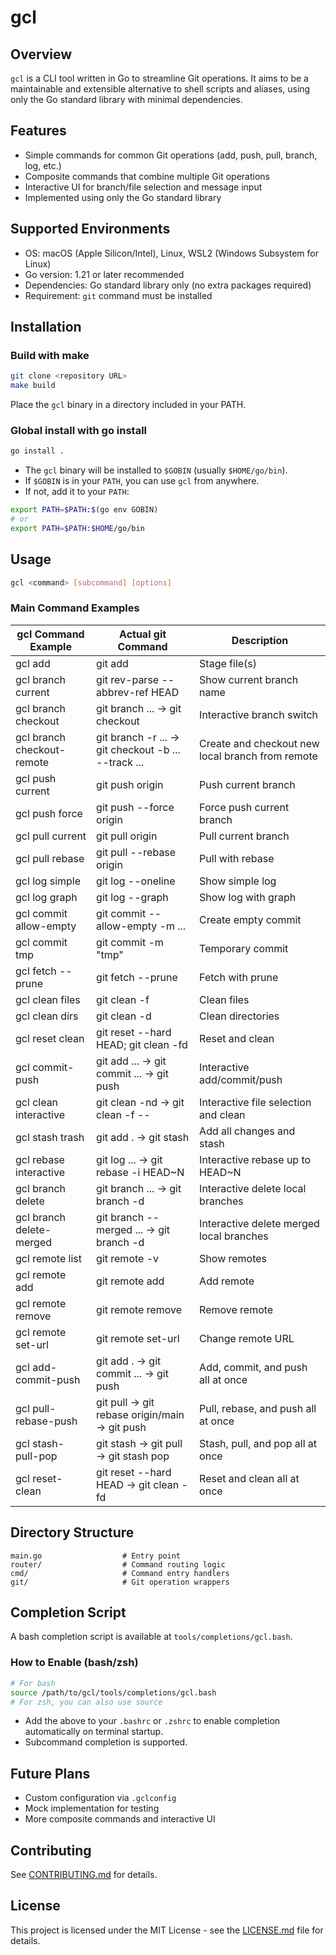 # gcl

## Overview

`gcl` is a CLI tool written in Go to streamline Git operations. It aims to be a maintainable and extensible alternative to shell scripts and aliases, using only the Go standard library with minimal dependencies.

## Features
- Simple commands for common Git operations (add, push, pull, branch, log, etc.)
- Composite commands that combine multiple Git operations
- Interactive UI for branch/file selection and message input
- Implemented using only the Go standard library

## Supported Environments
- OS: macOS (Apple Silicon/Intel), Linux, WSL2 (Windows Subsystem for Linux)
- Go version: 1.21 or later recommended
- Dependencies: Go standard library only (no extra packages required)
- Requirement: `git` command must be installed

## Installation

### Build with make

```sh
git clone <repository URL>
make build
```

Place the `gcl` binary in a directory included in your PATH.

### Global install with go install

```sh
go install .
```

- The `gcl` binary will be installed to `$GOBIN` (usually `$HOME/go/bin`).
- If `$GOBIN` is in your `PATH`, you can use `gcl` from anywhere.
- If not, add it to your `PATH`:

```sh
export PATH=$PATH:$(go env GOBIN)
# or
export PATH=$PATH:$HOME/go/bin
```

## Usage

```sh
gcl <command> [subcommand] [options]
```

### Main Command Examples

|     gcl Command Example      |       Actual git Command       |              Description               |
| --------------------------- | ------------------------------ | -------------------------------------- |
| gcl add <file>              | git add <file>                 | Stage file(s)                          |
| gcl branch current          | git rev-parse --abbrev-ref HEAD| Show current branch name               |
| gcl branch checkout         | git branch ... → git checkout <selected> | Interactive branch switch     |
| gcl branch checkout-remote  | git branch -r ... → git checkout -b ... --track ... | Create and checkout new local branch from remote |
| gcl push current            | git push origin <branch>        | Push current branch                    |
| gcl push force              | git push --force origin <branch>| Force push current branch              |
| gcl pull current            | git pull origin <branch>        | Pull current branch                    |
| gcl pull rebase             | git pull --rebase origin <branch>| Pull with rebase                      |
| gcl log simple              | git log --oneline               | Show simple log                        |
| gcl log graph               | git log --graph                 | Show log with graph                    |
| gcl commit allow-empty      | git commit --allow-empty -m ... | Create empty commit                    |
| gcl commit tmp              | git commit -m "tmp"             | Temporary commit                       |
| gcl fetch --prune           | git fetch --prune               | Fetch with prune                       |
| gcl clean files             | git clean -f                    | Clean files                            |
| gcl clean dirs              | git clean -d                    | Clean directories                      |
| gcl reset clean             | git reset --hard HEAD; git clean -fd | Reset and clean                   |
| gcl commit-push             | git add ... → git commit ... → git push | Interactive add/commit/push      |
| gcl clean interactive       | git clean -nd → git clean -f -- <selected> | Interactive file selection and clean |
| gcl stash trash             | git add . → git stash           | Add all changes and stash              |
| gcl rebase interactive      | git log ... → git rebase -i HEAD~N | Interactive rebase up to HEAD~N   |
| gcl branch delete           | git branch ... → git branch -d <selected> | Interactive delete local branches |
| gcl branch delete-merged    | git branch --merged ... → git branch -d <selected> | Interactive delete merged local branches |
| gcl remote list             | git remote -v                   | Show remotes                           |
| gcl remote add <name> <url> | git remote add <name> <url>     | Add remote                             |
| gcl remote remove <name>    | git remote remove <name>        | Remove remote                          |
| gcl remote set-url <name> <url> | git remote set-url <name> <url> | Change remote URL                  |
| gcl add-commit-push         | git add . → git commit ... → git push | Add, commit, and push all at once |
| gcl pull-rebase-push        | git pull → git rebase origin/main → git push | Pull, rebase, and push all at once |
| gcl stash-pull-pop          | git stash → git pull → git stash pop | Stash, pull, and pop all at once  |
| gcl reset-clean             | git reset --hard HEAD → git clean -fd | Reset and clean all at once        |

## Directory Structure

```
main.go                  # Entry point
router/                  # Command routing logic
cmd/                     # Command entry handlers
git/                     # Git operation wrappers
```

## Completion Script

A bash completion script is available at `tools/completions/gcl.bash`.

### How to Enable (bash/zsh)

```sh
# For bash
source /path/to/gcl/tools/completions/gcl.bash
# For zsh, you can also use source
```

- Add the above to your `.bashrc` or `.zshrc` to enable completion automatically on terminal startup.
- Subcommand completion is supported.

## Future Plans
- Custom configuration via `.gclconfig`
- Mock implementation for testing
- More composite commands and interactive UI

## Contributing

See [CONTRIBUTING.md](CONTRIBUTING.md) for details.

## License

This project is licensed under the MIT License - see the [LICENSE.md](LICENSE.md) file for details.